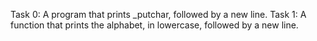Task 0: A program that prints _putchar, followed by a new line.
Task 1: A function that prints the alphabet, in lowercase, followed by a new line.
